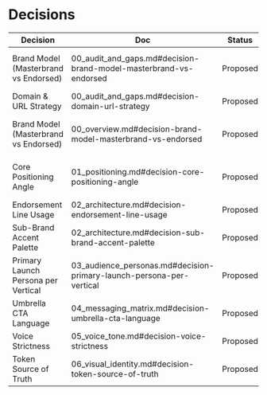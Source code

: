 # Decisions

| Decision | Doc | Status | Recommendation | Owner | Due | Valid |
|---|---|---|---|---|---|---|
| Brand Model (Masterbrand vs Endorsed) | 00_audit_and_gaps.md#decision-brand-model-masterbrand-vs-endorsed | Proposed | Start with A; revisit B if divergence grows. | TBD | TBD | Yes |
| Domain & URL Strategy | 00_audit_and_gaps.md#decision-domain-url-strategy | Proposed | A or B; start with A. | TBD | TBD | Yes |
| Brand Model (Masterbrand vs Endorsed) | 00_overview.md#decision-brand-model-masterbrand-vs-endorsed | Proposed | A or B depending on product spread; start with A. | TBD | TBD | Yes |
| Core Positioning Angle | 01_positioning.md#decision-core-positioning-angle | Proposed | A for umbrella; B/C as supporting angles by channel. | TBD | TBD | Yes |
| Endorsement Line Usage | 02_architecture.md#decision-endorsement-line-usage | Proposed | B. | TBD | TBD | Yes |
| Sub-Brand Accent Palette | 02_architecture.md#decision-sub-brand-accent-palette | Proposed | Keep as specified; adjust if contrast fails. | TBD | TBD | Yes |
| Primary Launch Persona per Vertical | 03_audience_personas.md#decision-primary-launch-persona-per-vertical | Proposed | A for initial traction and clear proof metrics. | TBD | TBD | Needs Fix |
| Umbrella CTA Language | 04_messaging_matrix.md#decision-umbrella-cta-language | Proposed | B for v0; A/B test A vs B. | TBD | TBD | Needs Fix |
| Voice Strictness | 05_voice_tone.md#decision-voice-strictness | Proposed | B with clear standards. | TBD | TBD | Needs Fix |
| Token Source of Truth | 06_visual_identity.md#decision-token-source-of-truth | Proposed | A; generate TS/SCSS from JSON later. | TBD | TBD | Needs Fix |
